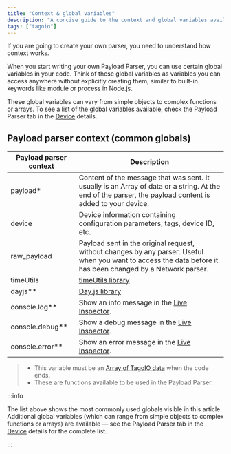 ```yaml
---
title: "Context & global variables"
description: "A concise guide to the context and global variables available when creating a Payload Parser in TagoIO, including descriptions of the most common globals and where to find the full list."
tags: ["tagoio"]
---
```

If you are going to create your own parser, you need to understand how context works.

When you start writing your own Payload Parser, you can use certain global variables in your code. Think of these global variables as variables you can access anywhere without explicitly creating them, similar to built-in keywords like module or process in Node.js.

These global variables can vary from simple objects to complex functions or arrays. To see a list of the global variables available, check the Payload Parser tab in the [Device](/docs/tagoio/devices/) details.

## Payload parser context (common globals)

| Payload parser context | Description |
|---|---|
| payload* | Content of the message that was sent. It usually is an Array of data or a string. At the end of the parser, the payload content is added to your device. |
| device | Device information containing configuration parameters, tags, device ID, etc. |
| raw_payload | Payload sent in the original request, without changes by any parser. Useful when you want to access the data before it has been changed by a Network parser. |
| timeUtils | [timeUtils library](/docs/tagoio/devices/payload-parser/payload-parser-timeutils-library) |
| dayjs** | [Day.js library](https://day.js.org/) |
| console.log** | Show an info message in the [Live Inspector](/docs/tagoio/devices/live-inspector). |
| console.debug** | Show a debug message in the [Live Inspector](/docs/tagoio/devices/live-inspector). |
| console.error** | Show an error message in the [Live Inspector](/docs/tagoio/devices/live-inspector). |


> - This variable must be an [Array of TagoIO data](/docs/tagoio/devices/sending-data) when the code ends.  
> - These are functions available to be used in the Payload Parser.

:::info

The list above shows the most commonly used globals visible in this article. Additional global variables (which can range from simple objects to complex functions or arrays) are available — see the Payload Parser tab in the [Device](/docs/tagoio/devices/) details for the complete list.

:::